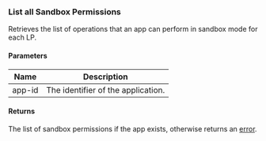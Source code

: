 ### List all Sandbox Permissions

Retrieves the list of operations that an app can perform in sandbox mode for each LP.

#### Parameters

<table>
    <thead>
        <tr>
            <th>Name</th>
            <th>Description</th>
        </tr>
    </thead>
    <tbody>
        <tr>
            <td>app-id</td>
            <td>The identifier of the application.</td>
        </tr>
    </tbody>
</table>

#### Returns

The list of sandbox permissions if the app exists, otherwise returns an [error](./?doc=reference-manual#errors).




